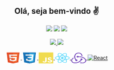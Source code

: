
<h2 align="center">Olá, seja bem-vindo ✌️</h2>
<div align="center"> 
  <a href="https://www.instagram.com/dihcode/" target="_blank"><img src="https://img.shields.io/badge/-Instagram-%23E4405F?style=for-the-badge&logo=instagram&logoColor=white" target="_blank"></a>
  <a href = "mailto:diegofelipesales23@gmail.com"><img src="https://img.shields.io/badge/-Gmail-%23333?style=for-the-badge&logo=gmail&logoColor=white" target="_blank"></a> 
  <a href="https://www.linkedin.com/in/diego-felipe-js/" target="_blank"><img src="https://img.shields.io/badge/-LinkedIn-%230077B5?style=for-the-badge&logo=linkedin&logoColor=white" target="_blank"></a>
</div>
<div align="center" ><br>
  <a href="https://github.com/diegosales30">
  <img height="180em" src="https://github-readme-stats.vercel.app/api?username=diegosales30&show_icons=true&theme=dracula&include_all_commits=true&count_private=true"/>
  <img height="180em" src="https://github-readme-stats.vercel.app/api/top-langs/?username=diegosales30&layout=compact&langs_count=7&theme=dracula"/>
</div>
  
<div align="center"><br>
  <img align="center" alt="HTML" height="30" width="40" src="https://raw.githubusercontent.com/devicons/devicon/master/icons/html5/html5-original.svg">
  <img align="center" alt="CSS" height="30" width="40" src="https://raw.githubusercontent.com/devicons/devicon/master/icons/css3/css3-original.svg">
  <img align="center" alt="js" height="30" width="40" src="https://raw.githubusercontent.com/devicons/devicon/master/icons/javascript/javascript-plain.svg">
  <img align="center" alt="React" height="30" width="40" src="https://raw.githubusercontent.com/devicons/devicon/master/icons/react/react-original.svg">
  <img align="center" alt="React" height="30" width="40" src="https://raw.githubusercontent.com/devicons/devicon/master/icons/redux/redux-original.svg">
  <img align="center" alt="React" height="30" width="40" src="https://raw.githubusercontent.com/devicons/devicon/master/icons/styled-components/styled-componets-original.svg](https://icongr.am/simple/nextjs.svg?size=128&color=currentColor&colored=false)">
  
  </div>
  
